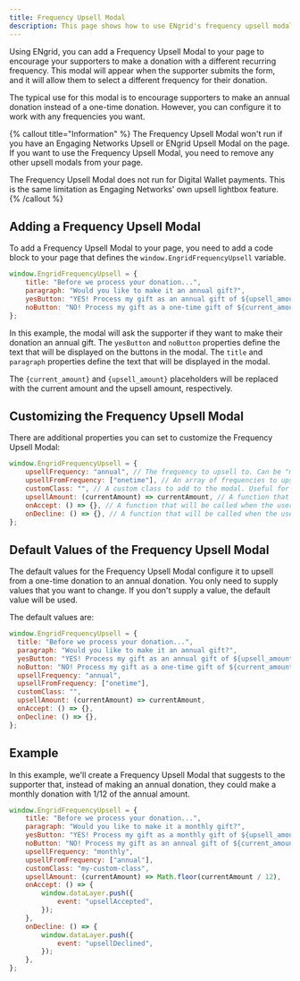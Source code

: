 ```yaml
---
title: Frequency Upsell Modal
description: This page shows how to use ENgrid's frequency upsell modal to add a modal to your page that encourages supporters to make a donation with a different recurring frequency.
---
```


Using ENgrid, you can add a Frequency Upsell Modal to your page to encourage your supporters to make a donation with a different recurring frequency. This modal will appear when the supporter submits the form, and it will allow them to select a different frequency for their donation.

The typical use for this modal is to encourage supporters to make an annual donation instead of a one-time donation. However, you can configure it to work with any frequencies you want.

{% callout title="Information" %}
The Frequency Upsell Modal won't run if you have an Engaging Networks Upsell or ENgrid Upsell Modal on the page. If you want to use the Frequency Upsell Modal, you need to remove any other upsell modals from your page.

The Frequency Upsell Modal does not run for Digital Wallet payments. This is the same limitation as Engaging Networks' own upsell lightbox feature.
{% /callout %}

## Adding a Frequency Upsell Modal

To add a Frequency Upsell Modal to your page, you need to add a code block to your page that defines the `window.EngridFrequencyUpsell` variable.

```js
window.EngridFrequencyUpsell = {
    title: "Before we process your donation...",
    paragraph: "Would you like to make it an annual gift?",
    yesButton: "YES! Process my gift as an annual gift of ${upsell_amount}",
    noButton: "NO! Process my gift as a one-time gift of ${current_amount}",
};
```
In this example, the modal will ask the supporter if they want to make their donation an annual gift. The `yesButton` and `noButton` properties define the text that will be displayed on the buttons in the modal. The `title` and `paragraph` properties define the text that will be displayed in the modal.

The `{current_amount}` and `{upsell_amount}` placeholders will be replaced with the current amount and the upsell amount, respectively.

## Customizing the Frequency Upsell Modal

There are additional properties you can set to customize the Frequency Upsell Modal:

```js
window.EngridFrequencyUpsell = {
    upsellFrequency: "annual", // The frequency to upsell to. Can be "monthly", "quarterly", "semi_annual" or "annual".
    upsellFromFrequency: ["onetime"], // An array of frequencies to upsell from. Can be "onetime", "monthly", "quarterly", "semi_annual", "annual".
    customClass: "", // A custom class to add to the modal. Useful for custom styling.
    upsellAmount: (currentAmount) => currentAmount, // A function that takes the current donation amount and returns the upsell amount. This is useful for calculating the upsell amount based on the current amount. By default it will be the same as the current donation amount. It must return a number.
    onAccept: () => {}, // A function that will be called when the user accepts the upsell. This is useful for tracking/analytics or any custom page functionality.
    onDecline: () => {}, // A function that will be called when the user declines the upsell. This is useful for tracking/analytics or any custom page functionality.
};
```

## Default Values of the Frequency Upsell Modal

The default values for the Frequency Upsell Modal configure it to upsell from a one-time donation to an annual donation. You only need to supply values that you want to change. If you don't supply a value, the default value will be used.

The default values are:

```js
window.EngridFrequencyUpsell = {
  title: "Before we process your donation...",
  paragraph: "Would you like to make it an annual gift?",
  yesButton: "YES! Process my gift as an annual gift of ${upsell_amount}",
  noButton: "NO! Process my gift as a one-time gift of ${current_amount}",
  upsellFrequency: "annual",
  upsellFromFrequency: ["onetime"],
  customClass: "",
  upsellAmount: (currentAmount) => currentAmount,
  onAccept: () => {},
  onDecline: () => {},
};
```

## Example

In this example, we'll create a Frequency Upsell Modal that suggests to the supporter that, instead of making an annual donation, they could make a monthly donation with 1/12 of the annual amount.

```js
window.EngridFrequencyUpsell = {
    title: "Before we process your donation...",
    paragraph: "Would you like to make it a monthly gift?",
    yesButton: "YES! Process my gift as a monthly gift of ${upsell_amount}",
    noButton: "NO! Process my gift as an annual gift of ${current_amount}",
    upsellFrequency: "monthly",
    upsellFromFrequency: ["annual"],
    customClass: "my-custom-class",
    upsellAmount: (currentAmount) => Math.floor(currentAmount / 12),
    onAccept: () => {
        window.dataLayer.push({
            event: "upsellAccepted",
        });
    },
    onDecline: () => {
        window.dataLayer.push({
            event: "upsellDeclined",
        });
    },
};
```
